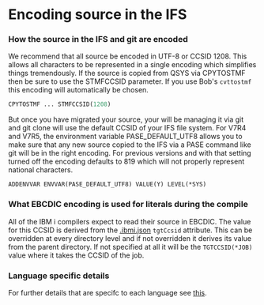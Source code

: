 # Encoding source in the IFS

### How the source in the IFS and git are encoded
We recommend that all source be encoded in UTF-8 or CCSID 1208.  This allows all characters to be represented in a single encoding which simplifies things tremendously.
If the source is copied from QSYS via CPYTOSTMF then be  sure to use the STMFCCSID parameter.  If you use Bob's `cvttostmf` this encoding will automatically be chosen.
```cl
CPYTOSTMF ... STMFCCSID(1208)
```
But once you have migrated your source, your will be managing it via git and git clone will use the default CCSID of your IFS file system.  For V7R4 and V7R5, the environment variable PASE_DEFAULT_UTF8 allows you to make sure that any new source copied to the IFS via a PASE command like git will be in the right encoding.  For previous versions and with that setting turned off the encoding defaults to 819 which will not properly represent national characters.  
```
ADDENVVAR ENVVAR(PASE_DEFAULT_UTF8) VALUE(Y) LEVEL(*SYS)
```

### What EBCDIC encoding is used for literals during the compile
All of the IBM i compilers expect to read their source in EBCDIC. 
The value for this CCSID is derived from the [.ibmi.json](prepare-the-project/ibmi-json.md) `tgtCcsid` attribute.  This can be overridden at every directory level and if not overridden it derives its value from the parent directory.  If not specified at all it will be the `TGTCCSID(*JOB)` value where it takes the CCSID of the job.

### Language specific details
For further details that are specifc to each language see [this](prepare-the-project/compiler-specific.md).
